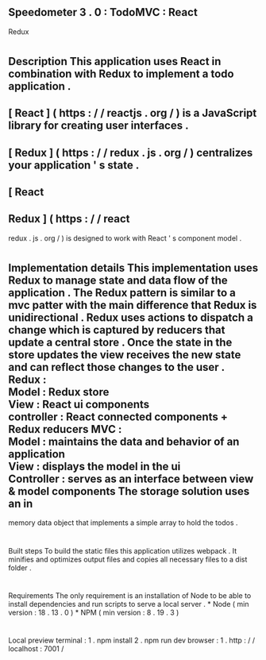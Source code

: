 #
Speedometer
3
.
0
:
TodoMVC
:
React
-
Redux
#
#
Description
This
application
uses
React
in
combination
with
Redux
to
implement
a
todo
application
.
-
[
React
]
(
https
:
/
/
reactjs
.
org
/
)
is
a
JavaScript
library
for
creating
user
interfaces
.
-
[
Redux
]
(
https
:
/
/
redux
.
js
.
org
/
)
centralizes
your
application
'
s
state
.
-
[
React
-
Redux
]
(
https
:
/
/
react
-
redux
.
js
.
org
/
)
is
designed
to
work
with
React
'
s
component
model
.
#
#
Implementation
details
This
implementation
uses
Redux
to
manage
state
and
data
flow
of
the
application
.
The
Redux
pattern
is
similar
to
a
mvc
patter
with
the
main
difference
that
Redux
is
unidirectional
.
Redux
uses
actions
to
dispatch
a
change
which
is
captured
by
reducers
that
update
a
central
store
.
Once
the
state
in
the
store
updates
the
view
receives
the
new
state
and
can
reflect
those
changes
to
the
user
.
Redux
:
\
Model
:
Redux
store
\
View
:
React
ui
components
\
controller
:
React
connected
components
+
Redux
reducers
MVC
:
\
Model
:
maintains
the
data
and
behavior
of
an
application
\
View
:
displays
the
model
in
the
ui
\
Controller
:
serves
as
an
interface
between
view
&
model
components
The
storage
solution
uses
an
in
-
memory
data
object
that
implements
a
simple
array
to
hold
the
todos
.
#
#
Built
steps
To
build
the
static
files
this
application
utilizes
webpack
.
It
minifies
and
optimizes
output
files
and
copies
all
necessary
files
to
a
dist
folder
.
#
#
Requirements
The
only
requirement
is
an
installation
of
Node
to
be
able
to
install
dependencies
and
run
scripts
to
serve
a
local
server
.
*
Node
(
min
version
:
18
.
13
.
0
)
*
NPM
(
min
version
:
8
.
19
.
3
)
#
#
Local
preview
terminal
:
1
.
npm
install
2
.
npm
run
dev
browser
:
1
.
http
:
/
/
localhost
:
7001
/
